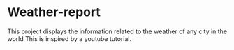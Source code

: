 # Weather-report
This project displays the information related to the weather of any city in the world
This is inspired by a youtube tutorial.
